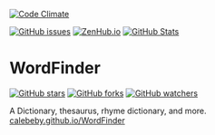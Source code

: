[![Code Climate](https://codeclimate.com/github/calebeby/WordFinder/badges/gpa.svg)](https://codeclimate.com/github/calebeby/WordFinder)
<!--[![Issues closed in](http://issuestats.com/github/calebeby/WordFinder/badge/issue?style=flat)](http://issuestats.com/github/calebeby/WordFinder)
[![Pull requests closed in](http://issuestats.com/github/calebeby/WordFinder/badge/pr?style=flat)](http://issuestats.com/github/calebeby/WordFinder)-->
[![GitHub issues](https://img.shields.io/github/issues/calebeby/WordFinder.svg)](https://github.com/calebeby/WordFinder/issues)
[![ZenHub.io](https://img.shields.io/badge/supercharged%20by-zenhub.io-3f4d9c.svg)](https://www.zenhub.io/)
[![GitHub Stats](https://img.shields.io/badge/github-stats-ff5500.svg)](http://githubstats.com/calebeby/WordFinder)

WordFinder
===

[![GitHub stars](https://img.shields.io/github/stars/calebeby/WordFinder.svg?style=social&label=Star&maxAge=2592000)](https://github.com/calebeby/WordFinder/stargazers)
[![GitHub forks](https://img.shields.io/github/forks/calebeby/WordFinder.svg?style=social&label=Fork&maxAge=2592000)](https://github.com/calebeby/WordFinder/network)
[![GitHub watchers](https://img.shields.io/github/watchers/calebeby/WordFinder.svg?style=social&label=Watch&maxAge=2592000)](https://github.com/calebeby/WordFinder/watchers)

A Dictionary, thesaurus, rhyme dictionary, and more.
[calebeby.github.io/WordFinder](https://calebeby.github.io/WordFinder)
